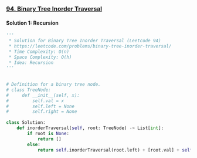 ### [94\. Binary Tree Inorder Traversal](https://leetcode.com/problems/binary-tree-inorder-traversal/)

#### Solution 1: Recursion
  
  
```py
'''
 * Solution for Binary Tree Inorder Traversal (Leetcode 94)
 * https://leetcode.com/problems/binary-tree-inorder-traversal/
 * Time Complexity: O(n)
 * Space Complexity: O(h)
 * Idea: Recursion
'''
  
  
# Definition for a binary tree node.
# class TreeNode:
#     def __init__(self, x):
#         self.val = x
#         self.left = None
#         self.right = None
  
class Solution:
    def inorderTraversal(self, root: TreeNode) -> List[int]:
        if root is None:
            return []
        else:
            return self.inorderTraversal(root.left) + [root.val] + self.inorderTraversal(root.right)
```  
  